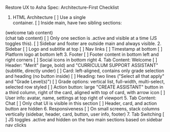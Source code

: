  Restore UX to Asha Spec: Architecture-First Checklist
1. HTML Architecture
[ ] Use a single <main class="client-content"> container.
[ ] Inside main, have two sibling sections:
<section id="welcome-section" class="section" data-section="welcome"> (welcome tab content)
<section id="chat-section" class="section" data-section="chat"> (chat tab content)
[ ] Only one section is .active and visible at a time (JS toggles this).
[ ] Sidebar and footer are outside main and always visible.
2. Sidebar
[ ] Logo and subtitle at top
[ ] Nav links
[ ] Timestamp at bottom
[ ] Platform logo at bottom left
3. Footer
[ ] Footer content in bottom left and right corners
[ ] Social icons in bottom right
4. Tab Content: Welcome
[ ] Header: "Merit" (large, bold) and "CURRICULUM SUPPORT ASSISTANT" (subtitle, directly under)
[ ] Card: left-aligned, contains only grade selection and heading (no button inside)
[ ] Heading: two lines ("Select all that apply" and "Grade Level(s)")
[ ] Grade options: vertical list, full-width, multi-select, selected row styled
[ ] Action button: large "CREATE ASSISTANT" button in a third column, right of the card, aligned with top of card, with arrow icon
[ ] User info: avatar, name, settings at top right of viewport
5. Tab Content: Chat
[ ] Only chat UI is visible in this section
[ ] Header, card, and action button are hidden
6. Responsiveness
[ ] On small screens, stack columns vertically (sidebar, header, card, button, user info, footer)
7. Tab Switching
[ ] JS toggles .active and hidden on the two main sections based on sidebar nav clicks